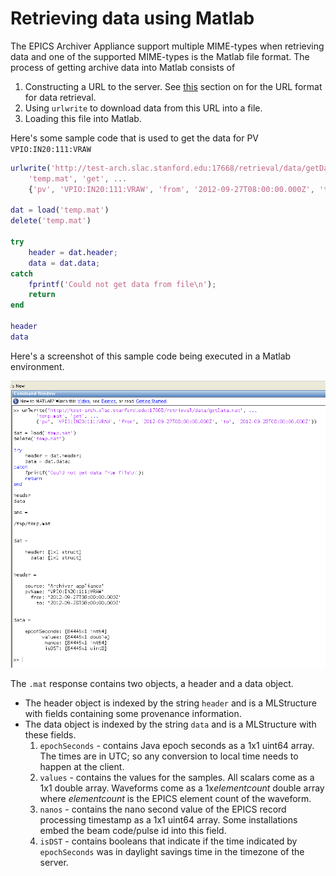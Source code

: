 # Retrieving data using Matlab

The EPICS Archiver Appliance support multiple MIME-types when retrieving
data and one of the supported MIME-types is the Matlab file format. The
process of getting archive data into Matlab consists of

1. Constructing a URL to the server. See
    [this](userguide.html#retrieval_url_formula) section on for the URL
    format for data retrieval.
2. Using `urlwrite` to download data from this URL into a file.
3. Loading this file into Matlab.

Here\'s some sample code that is used to get the data for PV
`VPIO:IN20:111:VRAW`

```matlab
urlwrite('http://test-arch.slac.stanford.edu:17668/retrieval/data/getData.mat', ...
    'temp.mat', 'get', ...
    {'pv', 'VPIO:IN20:111:VRAW', 'from', '2012-09-27T08:00:00.000Z', 'to', '2012-09-28T08:00:00.000Z'})

dat = load('temp.mat')
delete('temp.mat')

try
    header = dat.header;
    data = dat.data;
catch
    fprintf('Could not get data from file\n');
    return
end

header
data
```

Here\'s a screenshot of this sample code being executed in a Matlab
environment.

![image](../images/matlab1.png)

The `.mat` response contains two objects, a header and a data object.

- The header object is indexed by the string `header` and is a
    MLStructure with fields containing some provenance information.
- The data object is indexed by the string `data` and is a MLStructure
    with these fields.
    1. `epochSeconds` - contains Java epoch seconds as a 1x1 uint64
        array. The times are in UTC; so any conversion to local time
        needs to happen at the client.
    2. `values` - contains the values for the samples. All scalars come
        as a 1x1 double array. Waveforms come as a 1x*elementcount*
        double array where *elementcount* is the EPICS element count of
        the waveform.
    3. `nanos` - contains the nano second value of the EPICS record
        processing timestamp as a 1x1 uint64 array. Some installations
        embed the beam code/pulse id into this field.
    4. `isDST` - contains booleans that indicate if the time indicated
        by `epochSeconds` was in daylight savings time in the timezone
        of the server.
